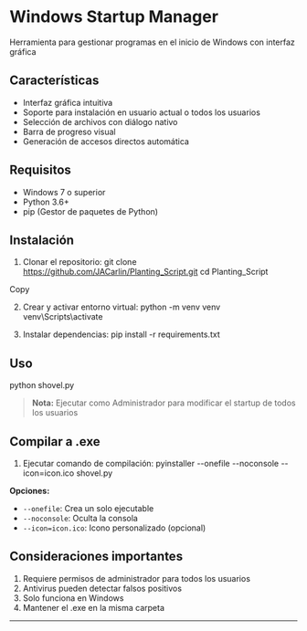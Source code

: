 # Windows Startup Manager 

Herramienta para gestionar programas en el inicio de Windows con interfaz gráfica

## Características 
- Interfaz gráfica intuitiva
- Soporte para instalación en usuario actual o todos los usuarios
- Selección de archivos con diálogo nativo
- Barra de progreso visual
- Generación de accesos directos automática

## Requisitos 
- Windows 7 o superior
- Python 3.6+
- pip (Gestor de paquetes de Python)

## Instalación 
1. Clonar el repositorio:
git clone https://github.com/JACarlin/Planting_Script.git
cd Planting_Script

Copy

2. Crear y activar entorno virtual:
python -m venv venv
venv\Scripts\activate

3. Instalar dependencias:
pip install -r requirements.txt

## Uso 
python shovel.py

> **Nota:** Ejecutar como Administrador para modificar el startup de todos los usuarios

## Compilar a .exe 
1. Ejecutar comando de compilación:
pyinstaller --onefile --noconsole --icon=icon.ico shovel.py

**Opciones:**
- `--onefile`: Crea un solo ejecutable
- `--noconsole`: Oculta la consola
- `--icon=icon.ico`: Icono personalizado (opcional)

## Consideraciones importantes 
1. Requiere permisos de administrador para todos los usuarios
2. Antivirus pueden detectar falsos positivos
3. Solo funciona en Windows
4. Mantener el .exe en la misma carpeta

---
